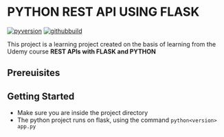 # PYTHON REST API USING FLASK

[![pyversion](https://img.shields.io/pypi/pyversions/flask)](https://img.shields.io/pypi/pyversions/flask)
[![githubbuild](https://img.shields.io/appveyor/build/gruntjs/grunt)](https://img.shields.io/appveyor/build/gruntjs/grunt)

This project is a learning project created on the basis of learning from the Udemy course **REST APIs with FLASK and PYTHON**

## Prereuisites


## Getting Started

- Make sure you are inside the project directory
- The python project runs on flask, using the command `python<version> app.py`
